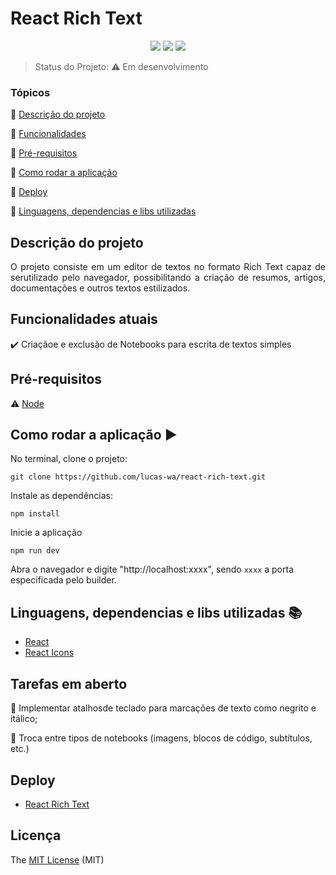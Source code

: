 <h1>React Rich Text</h1> 

<p align="center">
  <img src="https://img.shields.io/static/v1?label=react&message=framework&color=blue&style=for-the-badge&logo=REACT"/>
  <img src="https://img.shields.io/static/v1?label=Vite&message=build&color=blue&style=for-the-badge&logo=vite"/>
  <img src="http://img.shields.io/static/v1?label=License&message=MIT&color=green&style=for-the-badge"/>
</p>

> Status do Projeto: :warning: Em desenvolvimento

### Tópicos 

:small_blue_diamond: [Descrição do projeto](#descrição-do-projeto)

:small_blue_diamond: [Funcionalidades](#funcionalidades-atuais)

:small_blue_diamond: [Pré-requisitos](#pré-requisitos)

:small_blue_diamond: [Como rodar a aplicação](#como-rodar-a-aplicação-arrow_forward)

:small_blue_diamond: [Deploy](#deploy)

:small_blue_diamond: [Linguagens, dependencias e libs utilizadas](#linguagens-dependencias-e-libs-utilizadas-books)



## Descrição do projeto 

<p align="justify">
  O projeto consiste em um editor de textos no formato Rich Text capaz de serutilizado pelo navegador, possibilitando a criação de resumos, artigos, documentações e  outros textos estilizados.
</p>

## Funcionalidades atuais

:heavy_check_mark: Criaçãoe e exclusão de Notebooks para escrita de textos simples    


## Pré-requisitos

:warning: [Node](https://nodejs.org/en/download/)

## Como rodar a aplicação :arrow_forward:

No terminal, clone o projeto: 

```
git clone https://github.com/lucas-wa/react-rich-text.git
```

Instale as dependências:

```
npm install
```

Inicie a aplicação

```
npm run dev
```

Abra o navegador e digite "http://localhost:xxxx", sendo `xxxx` a porta especificada pelo builder.


## Linguagens, dependencias e libs utilizadas :books:

- [React](https://pt-br.reactjs.org/docs/create-a-new-react-app.html)
- [React Icons](https://react-icons.github.io/react-icons/search)

## Tarefas em aberto

:memo: Implementar atalhosde teclado para marcações de texto como negrito e itálico; 

:memo: Troca entre tipos de notebooks (imagens, blocos de código, subtítulos, etc.)

## Deploy
- [React Rich Text](https://react-rich-text.vercel.app/)

## Licença 

The [MIT License](https://docs.github.com/pt/repositories/managing-your-repositorys-settings-and-features/customizing-your-repository/licensing-a-repository) (MIT)
